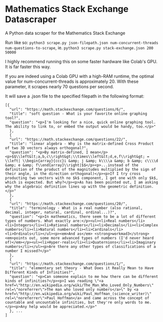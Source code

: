 # Mathematics Stack Exchange Datascraper
A Python data scraper for the Mathematics Stack Exchange

Run like so: `python3 scrape.py json-filepath.json num-concurrent-threads num-questions-to-scrape`, ie. `python3 scrape.py stack-exchange.json 200 50000`

I highly recommend running this on some faster hardware like Colab's GPU. It is far faster this way.

If you are indeed using a Colab GPU with a high-RAM runtime, the optimal value for num-concurrent-threads is approximately 20. With these parameter, it scrapes nearly 70 questions per second.

It will save a .json file to the specified filepath in the following format:

```
[{
  "url": "https://math.stackexchange.com/questions/6/",
  "title": "soft question - What is your favorite online graphing tool?",
  "question": "<p>I'm looking for a nice, quick online graphing tool. The ability to link to, or embed the output would be handy, too.</p>"
  },
  {
  "url": "https://math.stackexchange.com/questions/22/",
  "title": "linear algebra - Why is the matrix-defined Cross Product of two 3D vectors always orthogonal?",
  "question": "<p>By matrix-defined, I mean</p><p>$$\\left&lt;a,b,c\\right&gt;\\times\\left&lt;d,e,f\\right&gt; = \\left| \\begin{array}{ccc}i &amp; j &amp; k\\\\a &amp; b &amp; c\\\\d &amp; e &amp; f\\end{array}\\right|$$</p><p>...instead of the definition of the product of the magnitudes multiplied by the sign of their angle, in the direction orthogonal)</p><p>If I try cross producting two vectors with no $k$ component, I get one with only $k$, which is expected. But why?</p><p>As has been pointed out, I am asking why the algebraic definition lines up with the geometric definition.</p>"
  },
  {
  "url": "https://math.stackexchange.com/questions/20/",
  "title": "terminology - What is a real number (also rational, decimal, integer, natural, cardinal, ordinal...)?",
  "question": "<p>In mathematics, there seem to be a lot of different types of numbers. What exactly are:</p><ul><li>Real numbers</li><li>Integers</li><li>Rational numbers</li><li>Decimals</li><li>Complex numbers</li><li>Natural numbers</li><li>Cardinals</li><li>Ordinals</li></ul><p><em>And as</em> <strong>workmad3</strong> <em>points out, some more advanced types of numbers (I'd never heard of)</em></p><ul><li>Hyper-reals</li><li>Quaternions</li><li>Imaginary numbers</li></ul><p>Are there any other types of classifications of a number I missed?</p>"
  },
  {
  "url": "https://math.stackexchange.com/questions/1/",
  "title": "elementary set theory - What Does it Really Mean to Have Different Kinds of Infinities?",
  "question": "<p>Can someone explain to me how there can be different kinds of infinities?</p><p>I was reading \"<a href=\"http://en.wikipedia.org/wiki/The_Man_Who_Loved_Only_Numbers\" rel=\"noreferrer\">The man who loved only numbers</a>\" by <a href=\"http://en.wikipedia.org/wiki/Paul_Hoffman_(science_writer)\" rel=\"noreferrer\">Paul Hoffman</a> and came across the concept of countable and uncountable infinities, but they're only words to me.</p><p>Any help would be appreciated.</p>"
  }, ...
]
```
